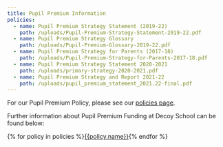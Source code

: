 ```yaml
---
title: Pupil Premium Information
policies:
  - name: Pupil Premium Strategy Statement (2019-22)
    path: /uploads/Pupil-Premium-Strategy-Statement-2019-22.pdf
  - name: Pupil Premium Strategy Glossary
    path: /uploads/Pupil-Premium-Glossary-2019-22.pdf
  - name: Pupil Premium Strategy for Parents (2017-18)
    path: /uploads/Pupil-Premium-Strategy-for-Parents-2017-18.pdf
  - name: Pupil Premium Strategy Statement 2020-2021
    path: /uploads/primary-strategy-2020-2021.pdf
  - name: Pupil Premium Strategy and Report 2021-22
    path: /uploads/pupil_premium_statement_2021.22-final.pdf
---
```

For our Pupil Premium Policy, please see our [policies page](https://decoy-school-test-site.netlify.app/information/policies/).

Further information about Pupil Premium Funding at Decoy School can be found below:

<div class="content-grid">
  {% for policy in policies %}<a href="{{policy.path}}">{{policy.name}}</a>{% endfor %}
</div>